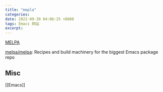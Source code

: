 ```yaml
---
title: "mepla"
categories: 
date: 2022-09-30 04:06:25 +0800
tags: Emacs 网站
excerpt: 
---
```



[MELPA](https://melpa.org)

[melpa/melpa](https://github.com/melpa/melpa): Recipes and build machinery for the biggest Emacs package repo









## Misc


[[Emacs]]



